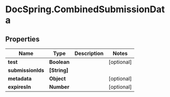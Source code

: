 # DocSpring.CombinedSubmissionData

## Properties
Name | Type | Description | Notes
------------ | ------------- | ------------- | -------------
**test** | **Boolean** |  | [optional] 
**submissionIds** | **[String]** |  | 
**metadata** | **Object** |  | [optional] 
**expiresIn** | **Number** |  | [optional] 


